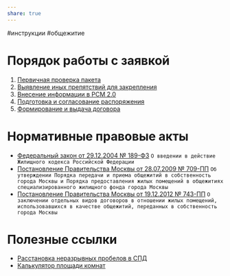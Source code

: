 ```yaml
---
share: true
---
```

#инструкции #общежитие
# Порядок работы с заявкой 
1. [Первичная проверка пакета](1.%20Первичная%20проверка%20пакета.md)
2. [Выявление иных препятствий для закрепления](2.%20Выявление%20иных%20препятствий%20для%20закрепления.md)
3. [Внесение информации в РСМ 2.0](3.%20Внесение%20информации%20в%20РСМ%202.0.md)
4. [Подготовка и согласование распоряжения](4.%20Подготовка%20и%20согласование%20распоряжения.md)
5. [Формирование и выдача договора](5.%20Формирование%20и%20выдача%20договора.md)
# Нормативные правовые акты
* [Федеральный закон от 29.12.2004 № 189-ФЗ](https://docs7.online-sps.ru/cgi/online.cgi?from=353358-102&req=doc&rnd=RwuV4g&base=LAW)
  `О введении в действие Жилищного кодекса Российской Федерации`
* [Постановление Правительства Москвы от 28.07.2009 № 709-ПП](https://docs7.online-sps.ru/cgi/online.cgi?req=doc&base=MLAW&n=181682&dst=1000000001)
  `Об утверждении Порядка передачи и приема общежитий в собственность города Москвы и Порядка предоставления жилых помещений в общежитиях специализированного жилищного фонда города Москвы`
* [Постановление Правительства Москвы от 19.12.2012 № 743-ПП](https://docs7.online-sps.ru/cgi/online.cgi?from=205872-0&req=doc&rnd=RwuV4g&base=MLAW&n=238938)
  `О заключении отдельных видов договоров в отношении жилых помещений, использовавшихся в качестве общежитий, переданных в собственность города Москвы`
# Полезные ссылки
* [Расстановка неразрывных пробелов в СПД](https://elornorthwind.github.io/SPD_spaces/)
* [Калькулятор площади комнат](https://elornorthwind.github.io/room-area-calculator/)